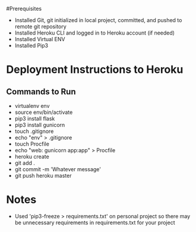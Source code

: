 #Prerequisites
* Installed Git, git initialized in local project, committed, and pushed to remote git repository
* Installed Heroku CLI and logged in to Heroku account (if needed)
* Installed Virtual ENV
* Installed Pip3



# Deployment Instructions to Heroku
## Commands to Run
* virtualenv env
* source env/bin/activate
* pip3 install flask
* pip3 install gunicorn
* touch .gitignore
* echo "env" > .gitignore
* touch Procfile
* echo "web: gunicorn app:app" > Procfile
* heroku create
* git add .
* git commit -m 'Whatever message'
* git push heroku master







# Notes
* Used 'pip3-freeze > requirements.txt' on personal project so there may be unnecessary requirements in requirements.txt for your project
